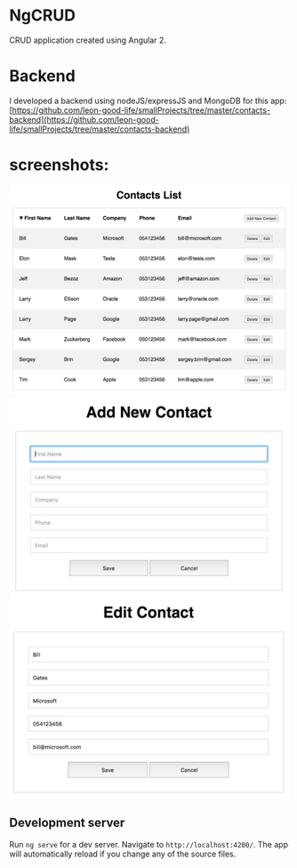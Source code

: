 # NgCRUD

CRUD application created using Angular 2.

# Backend

I developed a backend using nodeJS/expressJS and MongoDB for this app:
[https://github.com/leon-good-life/smallProjects/tree/master/contacts-backend](https://github.com/leon-good-life/smallProjects/tree/master/contacts-backend)

# screenshots:
![screenshots](screenshots/1.png)
![screenshots](screenshots/2.png)
![screenshots](screenshots/3.png)

## Development server
Run `ng serve` for a dev server. Navigate to `http://localhost:4200/`. The app will automatically reload if you change any of the source files.